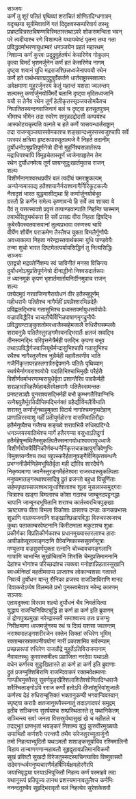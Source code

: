 सञ्जयः  
कर्णं तु शूरं पतितं पृथिव्यां शराचितं शोणितदिग्धगात्रम्  
यदृच्छया सूर्यमिवावनिं गतं दिदृक्षवस्सम्परिवार्य तस्थुः  
प्रभ्रष्टवित्रस्तविषण्णविस्मितास्तथाऽपरे शोकसमन्विता भवन्  
परे त्वदीयाश्च रणे विशाम्पते यथायथेष्टं पृतना तथा गता  
प्रविद्धवर्माभरणायुधाम्बरं धनञ्जयेन प्रहतं महारथम्  
निशाम्य कर्णं कुरवः प्रदुद्रुवुर्हतर्षभं केसरिणेव गोकुलम्  
कृत्वा विमर्दं भृशमर्जुनेन कर्णं हतं केसरिणेव नागम्  
दृष्ट्वा शयानं युधि मद्रराजश्छिन्नध्वजेनापययौ रथेन  
कर्णे हते पार्थभयात्प्रदुद्रुवुर्वैकर्तने धार्तराष्ट्रास्सशल्याः  
अवेक्षमाणा मुहुरर्जुनस्य केतुं महान्तं यशसा ज्वलन्तम्  
शल्यस्तु कर्णार्जुनयोर्विमर्दे बलानि दृष्ट्वा मृदितध्वजानि  
ययौ स तेनैव रथेन तूर्णं हेलीकृतस्सृञ्जयसोमकैश्च  
निपातितस्यन्दनवाजिनागं बलं च दृष्ट्वा हतसूतपुत्रम्  
भीमश्च भीमेन तदा स्वरेण समुन्नदद्रोदसी कम्पयंश्च  
आस्फोटयन्नृत्यति वल्गते च हते कर्णे त्रासयन्धार्तराष्ट्रान्  
तदा राजन्सृञ्जयास्सोमकाश्च शङ्खान्दध्मुस्सस्वजुश्चापि सर्वे  
परस्परं क्षत्रिया हृष्टरूपास्सूतात्मजे वै निहते तदानीम्  
दुर्योधनोऽश्रुप्रतिपूर्णनेत्रो दीनो मुहुर्निश्वसन्नार्तरूपः  
मद्राधिपश्चापि विमूढचेतास्तूर्णं ध्वजेनापहृतेन तेन  
रथेन दुर्योधनमेत्य तूर्णं पश्यन्सुदुःखार्तमुवाच राजन्  
शल्यः  
विशीर्णनागाश्वरथप्रवीरं बलं त्वदीयं यमराष्ट्रकल्पम्  
अन्योन्यमासाद्य हतैश्शयानैर्नराश्वनागैर्गिरिकूटकल्पैः  
नैतादृशं भारत युद्धमासीद्यथा हि कर्णार्जुनयोर्बभूव  
ग्रस्तौ हि कर्णेन समेत्य कृष्णावन्ये हि सर्वे तव शात्रवा ये  
दैवं तु यत्तत्स्ववशे प्रवृत्तं तत्पाण्डवान्पाति निहन्ति चास्मान्  
तवार्थसिद्ध्यर्थकरा हि सर्वे प्रसह्य वीरा निहता द्विषद्भिः  
कुबेरवैवस्वतवासवानां तुल्यप्रभावा वरुणस्य चापि  
वीर्येण शौर्येण पराक्रमेण तैस्तैश्च युक्ता विमलैर्गुणौघैः  
अवध्यकल्पा निहता नरेन्द्रास्तवार्थकामा युधि पाण्डवेयैः  
तन्मा शुचो भारत दिष्टमेतत्पर्यायसिद्धिर्न तु नित्यसिद्धिः  
सञ्जयः  
एतद्वचो मद्रपतेर्निशम्य स्वं चाविनीतं मनसा विचिन्त्य  
दुर्योधनोऽश्रुप्रतिपूर्णनेत्रो दीनाद्धीनो निश्वसदार्तरूपः  
तं ध्यानमूकं कृपणं भृशार्तमार्तायनिर्दीनमुवाच राजन्  
शल्यः  
पश्येदमुग्रं नरवाजिनागैरायोधनं वीर हतैस्सुपूर्णम्  
महीधराभैः पतितैश्च नागैर्महीं प्रपन्नैश्शरभिन्नदेहैः  
प्रविह्वलद्भिश्च गतासुभिश्च प्रध्वस्तवर्मायुधसर्वयोधैः  
वज्रापविद्धैरिव चाचलौघैर्विभिन्नपाषाणमृगद्रुमौघैः  
प्रविद्धघण्टाङ्कुशतोमरध्वजैस्सहेमजालै रुधिरौघसम्प्लवैः  
शरावनुन्नैः पतितैस्तुरङ्गमैस्वनद्भिरार्तैः क्षतजं स्रवद्भिः  
दीनस्वनद्भिः परिवृत्तनेत्रैर्मही पतद्भिः कृपणा बभूव  
तथाऽपविद्धैर्गजवाजियूथैर्मन्दासुभिश्चापि गतासुभिश्च  
रथैश्च नागैस्तुरगैश्च नुन्नैर्मही महावैतरणीव भाति  
गजैर्निकृत्तापरहस्तगात्रैरुद्वेपमानैः पतितैः पृथिव्याम्  
रथर्षभैर्नागवराश्वयोधैः पदातिभिश्चाभिमुखैः परैर्हतैः  
विशीर्णवर्माभरणाम्बरायुधैर्वृता प्रशान्तैरिव पावकैर्मही  
शरप्रहाराभिहतैर्महाबलैरवेक्षमाणैः पतितैस्समन्ततः  
प्रनष्टसञ्ज्ञैः पुनराश्वसद्भिर्मही बभौ कुम्भगतैरिवाग्निभिः  
रत्नैश्च्युतैर्भूरतिदीप्तिमद्भिर्नक्तं ग्रहैर्द्यौर्विमलैर्विभाति  
शरास्तु कर्णार्जुनबाहुमुक्ता विदार्य नागांश्चमनुष्यदेहान्  
प्राणान्निरस्याशु महीं प्रतीयुर्महोरगा वासमिवातिरौद्राः  
हतैर्मनुष्यैश्च गजैश्च सङ्ख्ये शरावभिन्नै रुधिरप्रदिग्धैः  
धनञ्जयस्यातिथेश्च मार्गे हतैरगम्या वसुधाऽतिदुर्गा  
हतैर्महेषून्मथितैस्सुकल्पितैस्सनागयोधाश्ववरायुधध्वजैः  
विशीर्णयोक्त्रैर्विनिकीर्णबन्धनैर्निकृत्तचक्राक्षयुगत्रिवेणुभिः  
विमुक्तयन्त्रैश्च तथा व्युपस्करैर्हतानुषङ्गैर्विनिकृत्तबन्धनैः  
प्रभग्ननीडैर्मणिहेमभूषितैर्वृता मही द्यौरिव शारदैर्घनैः  
निकृष्यमाणा जवनैस्तुरङ्गमैर्हतेश्वरा राजरथास्सुकल्पिताः  
मनुष्यमातङ्गरथाश्वसादिषु द्रुतं व्रजन्तो बहुधा विचूर्णिताः  
सहेमपृष्ठास्सपरश्वथायुधाश्शिताश्च शूला मुसलास्समुद्गराः  
चित्राश्च खड्गा विमलाश्च कोशा गदाश्च जाम्बूनदपट्टनद्धाः  
चापानि जाम्बूनदभूषितानि शराश्च कार्तस्वरचित्रपुङ्खाः  
ऋष्ट्यश्च पीता विमला विकोशाः प्रासाश्च दण्डाः कनकप्रभासः  
शुभ्राणि वालव्यजनानि शङ्खाश्छिन्नापविद्धा विरुचस्स्रजश्च  
कुथाः पताकाम्बरवेष्टनानि किरीटमाला मकुटाश्च शुभ्राः  
प्रकीर्णका विप्रतिकीर्णकाश्च प्रधानमुख्यास्तरलाश्च हाराः  
आपीडकेयूरवराङ्गदानि ग्रैवेयनिष्कास्ससुवर्णसूत्राः  
मण्युत्तमा वज्रसुवर्णयुक्ता रत्नानि चोच्चावचमङ्गलानि  
गात्राणि चाभान्ति सुखोचितानि शिरांसि चेन्दुप्रतिमाननानि  
देहांश्च भोगांश्च परिच्छदांश्च त्यक्त्वा मनोज्ञान्निहतास्सुखानि  
स्वधर्मनिष्ठां महतीमवाप्य प्राप्ताश्च लोकान्यशसा गतास्ते  
निवर्त्य दुर्योधन यान्तु सैनिका व्रजस्व राजञ्शिबिराणि मानद  
दिवाकरोऽप्येष विलम्बते प्रभो पुनस्त्वमेवात्र नरेन्द्र कारणम्  
सञ्जयः  
एतावदुक्त्वा विरराम शल्यो दुर्योधनं चैव निवर्तयित्वा  
युद्धाय राजन्विनिविष्टबुद्धिं हा कर्ण हा कर्ण इति ब्रुवाणम्  
तं द्रोणपुत्रप्रमुखा नरेन्द्रास्सर्वे समाश्वास्य ततः प्रजग्मुः  
निरीक्षमाणा ध्वजमर्जुनस्य रथं च दिव्यं यशसा ज्वलन्तम्  
नराश्वमातङ्गशरीरजेन रक्तेन सिक्तां रुधिरेण भूमिम्  
रक्ताम्बरस्रक्तपनीययोगां नारीं प्रकाशामिव सर्वरम्याम्  
प्रच्छन्नरूपां रुधिरेण राजन्रौद्रे मुहूर्तेऽतिविराजमानाम्  
नैवावतस्थुः कुरवस्समीक्ष्य प्रव्राजिता नरदेवा यथाऽक्षैः  
वधेन कर्णस्य सुदुःखितास्ते हा कर्ण हा कर्ण इति ब्रुवाणाः  
द्रुतं प्रजग्मुश्शिबिराणि राजन्दिवाकरं रक्तमवेक्षमाणाः  
गाण्डीवमुक्तैस्तु सुवर्णपुङ्खैश्शिलाशितैश्शोणितदिग्धवाजैः  
शरैश्चिताङ्गोऽपि रराज कर्णो हतोऽपि दीप्तांशुरिवांशुजालैः  
कर्णस्य देहं रुधिराम्बुसिक्तं भक्तानुकम्पी भगवान्विवस्वान्  
स्पृष्ट्वा कराग्रैः क्षतजानुरूपैस्स्नातुं तदाऽगादपरं समुद्रम्  
इतीव सञ्चिन्त्य सुरर्षयश्च सम्प्रस्थितास्ते तु यथानिकेतम्  
सञ्चिन्त्य सर्वा जनता विसस्रुर्यथासुखं खे च महीतले च  
तदद्भुतं प्राणभृतां भयङ्करं निशाम्य युद्धं कुरुवीरमुख्ययोः  
समाचितौ कर्णशरैः परन्तपौ तथैव संरेजतुरच्युतार्जुनौ  
तमो निहत्याभ्युदितौ यथाऽमलौ शशाङ्कसूर्याविव रश्मिमालिनौ  
विहाय तान्बाणगणान्महाबलौ सुहृद्वृतावप्रतिमानविक्रमौ  
सुखं प्रविष्टौ सुखदौ विरेजतुस्सदस्यचिन्त्याविव विष्णुवासवौ  
सदेवगन्धर्वमनुष्यचारणैर्महर्षिभिर्यक्षमहोरगैरपि  
जयाभिवृद्ध्या परयाऽभिपूजितौ निहत्य कर्णं परमाहवे तदा  
यथानुरूपं प्रतिपूज्य तानथ प्रशस्यमानावतुलैश्च कर्मभिः  
ननन्दतुश्चैव सुहृद्भिरावृतौ बलं निहत्येव सुरेशकेशवौ   
